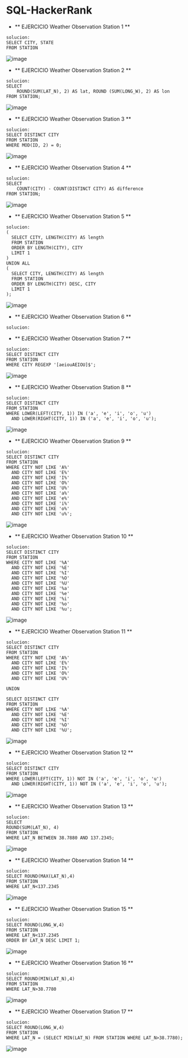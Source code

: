 # SQL-HackerRank
- ** EJERCICIO Weather Observation Station 1  **
```
solucion:
SELECT CITY, STATE
FROM STATION
```
![image](https://github.com/user-attachments/assets/e2903401-e79f-4621-9594-0cebc8ff17f4)

- ** EJERCICIO Weather Observation Station 2  **
```
solucion:
SELECT 
    ROUND(SUM(LAT_N), 2) AS lat, ROUND (SUM(LONG_W), 2) AS lon
FROM STATION;
```
![image](https://github.com/user-attachments/assets/13919ab3-b246-4b29-b156-eb7749f77567)

- ** EJERCICIO Weather Observation Station 3  **
```
solucion:
SELECT DISTINCT CITY
FROM STATION
WHERE MOD(ID, 2) = 0;
```
![image](https://github.com/user-attachments/assets/2869e111-1950-446b-8436-0daf24698574)

- ** EJERCICIO Weather Observation Station 4  **
```
solucion:
SELECT 
    COUNT(CITY) - COUNT(DISTINCT CITY) AS difference
FROM STATION;
```
![image](https://github.com/user-attachments/assets/408ad70a-05d6-4c1c-af1d-7e7aa23c5317)

- ** EJERCICIO Weather Observation Station 5  **
```
solucion:
(
  SELECT CITY, LENGTH(CITY) AS length
  FROM STATION
  ORDER BY LENGTH(CITY), CITY
  LIMIT 1
)
UNION ALL
(
  SELECT CITY, LENGTH(CITY) AS length
  FROM STATION
  ORDER BY LENGTH(CITY) DESC, CITY
  LIMIT 1
);
```
![image](https://github.com/user-attachments/assets/24821560-54cf-4c87-ab60-1031aa792a5d)

- ** EJERCICIO Weather Observation Station 6  **
```
solucion:

```
- ** EJERCICIO Weather Observation Station 7  **
```
solucion:
SELECT DISTINCT CITY
FROM STATION
WHERE CITY REGEXP '[aeiouAEIOU]$';
```
![image](https://github.com/user-attachments/assets/08227586-7921-4954-9ccc-c5633dde6078)

- ** EJERCICIO Weather Observation Station 8  **
```
solucion:
SELECT DISTINCT CITY
FROM STATION
WHERE LOWER(LEFT(CITY, 1)) IN ('a', 'e', 'i', 'o', 'u')
  AND LOWER(RIGHT(CITY, 1)) IN ('a', 'e', 'i', 'o', 'u');
```
![image](https://github.com/user-attachments/assets/1df7d0e2-bccd-4357-88c5-bdde831e0051)

- ** EJERCICIO Weather Observation Station 9  **
```
solucion:
SELECT DISTINCT CITY
FROM STATION
WHERE CITY NOT LIKE 'A%'
  AND CITY NOT LIKE 'E%'
  AND CITY NOT LIKE 'I%'
  AND CITY NOT LIKE 'O%'
  AND CITY NOT LIKE 'U%'
  AND CITY NOT LIKE 'a%'
  AND CITY NOT LIKE 'e%'
  AND CITY NOT LIKE 'i%'
  AND CITY NOT LIKE 'o%'
  AND CITY NOT LIKE 'u%';
```
![image](https://github.com/user-attachments/assets/4ca7870c-6da1-4dec-a751-c1188ef7cd0a)

- ** EJERCICIO Weather Observation Station 10  **
```
solucion:
SELECT DISTINCT CITY
FROM STATION
WHERE CITY NOT LIKE '%A'
  AND CITY NOT LIKE '%E'
  AND CITY NOT LIKE '%I'
  AND CITY NOT LIKE '%O'
  AND CITY NOT LIKE '%U'
  AND CITY NOT LIKE '%a'
  AND CITY NOT LIKE '%e'
  AND CITY NOT LIKE '%i'
  AND CITY NOT LIKE '%o'
  AND CITY NOT LIKE '%u';
```
![image](https://github.com/user-attachments/assets/5e5cd946-9499-45c8-8fc6-74ca5798beb2)

- ** EJERCICIO Weather Observation Station 11  **
```
solucion:
SELECT DISTINCT CITY
FROM STATION
WHERE CITY NOT LIKE 'A%'
  AND CITY NOT LIKE 'E%'
  AND CITY NOT LIKE 'I%'
  AND CITY NOT LIKE 'O%'
  AND CITY NOT LIKE 'U%'

UNION

SELECT DISTINCT CITY
FROM STATION
WHERE CITY NOT LIKE '%A'
  AND CITY NOT LIKE '%E'
  AND CITY NOT LIKE '%I'
  AND CITY NOT LIKE '%O'
  AND CITY NOT LIKE '%U';
```
![image](https://github.com/user-attachments/assets/da5788e0-771c-4aed-bee4-02b7231eaaa6)

- ** EJERCICIO Weather Observation Station 12  **
```
solucion:
SELECT DISTINCT CITY
FROM STATION
WHERE LOWER(LEFT(CITY, 1)) NOT IN ('a', 'e', 'i', 'o', 'u')
  AND LOWER(RIGHT(CITY, 1)) NOT IN ('a', 'e', 'i', 'o', 'u');
```
![image](https://github.com/user-attachments/assets/ad861278-452e-42d1-8334-7dc5466d1eb5)

- ** EJERCICIO Weather Observation Station 13  **
```
solucion:
SELECT 
ROUND(SUM(LAT_N), 4)
FROM STATION
WHERE LAT_N BETWEEN 38.7880 AND 137.2345;
```
![image](https://github.com/user-attachments/assets/a04ca9bb-03be-4747-ad99-6c4086ccb77e)

- ** EJERCICIO Weather Observation Station 14  **
```
solucion:
SELECT ROUND(MAX(LAT_N),4)
FROM STATION
WHERE LAT_N<137.2345
```
![image](https://github.com/user-attachments/assets/6ac26a4f-c28b-4531-8209-32d67fe0299b)

- ** EJERCICIO Weather Observation Station 15  **
```
solucion:
SELECT ROUND(LONG_W,4)
FROM STATION
WHERE LAT_N<137.2345
ORDER BY LAT_N DESC LIMIT 1;
```
![image](https://github.com/user-attachments/assets/305a4e0b-b56c-41bf-9f0e-61c7409e5c3a)

- ** EJERCICIO Weather Observation Station 16  **
```
solucion:
SELECT ROUND(MIN(LAT_N),4)
FROM STATION
WHERE LAT_N>38.7780
```
![image](https://github.com/user-attachments/assets/ac1abf13-90e2-449a-b6d9-6288c3651fb2)

- ** EJERCICIO Weather Observation Station 17  **
```
solucion:
SELECT ROUND(LONG_W,4)
FROM STATION
WHERE LAT_N = (SELECT MIN(LAT_N) FROM STATION WHERE LAT_N>38.7780);
```
![image](https://github.com/user-attachments/assets/c818f919-5f99-4c72-a0b1-09d32808fb79)
